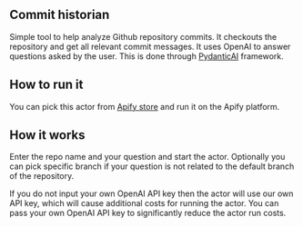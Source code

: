 ## Commit historian

Simple tool to help analyze Github repository commits.  It checkouts the repository and get all relevant commit messages. It uses OpenAI to answer questions asked by the user. This is done through [PydanticAI](https://ai.pydantic.dev/) framework.

## How to run it

You can pick this actor from [Apify store](https://apify.com/josef.prochazka/commit-historian-agent) and run it on the Apify platform.


## How it works

Enter the repo name and your question and start the actor.
Optionally you can pick specific branch if your question is not related to the default branch of the repository.

If you do not input your own OpenAI API key then the actor will use our own API key, which will cause additional costs for running the actor.
You can pass your own OpenAI API key to significantly reduce the actor run costs.



